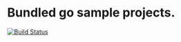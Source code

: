 Bundled go sample projects.
===========================


[![Build Status](https://travis-ci.org/Skarlso/goprojects.svg?branch=master)](https://travis-ci.org/Skarlso/goprojects)
